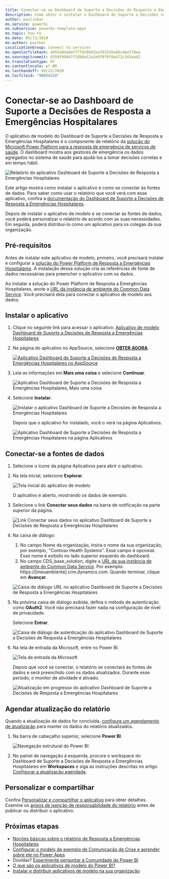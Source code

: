 ```yaml
---
title: Conectar-se ao Dashboard de Suporte a Decisões de Resposta a Emergências Hospitalares
description: Como obter e instalar o Dashboard de Suporte a Decisões sobre a COVID-19 do aplicativo de modelo de emergência de serviços de saúde e como se conectar aos dados
author: paulinbar
ms.service: powerbi
ms.subservice: powerbi-template-apps
ms.topic: how-to
ms.date: 05/13/2020
ms.author: painbar
LocalizationGroup: Connect to services
ms.openlocfilehash: 4455a8da0af7ff928b81baf83245e66cdee578ea
ms.sourcegitcommit: 9350f994b7f18b0a52a2e9f8f8f8e472c342ea42
ms.translationtype: HT
ms.contentlocale: pt-BR
ms.lasthandoff: 09/22/2020
ms.locfileid: "90854220"
---
```

# <a name="connect-to-the-hospital-emergency-response-decision-support-dashboard"></a>Conectar-se ao Dashboard de Suporte a Decisões de Resposta a Emergências Hospitalares
O aplicativo de modelo do Dashboard de Suporte a Decisões de Resposta a Emergências Hospitalares é o componente de relatório da [solução do Microsoft Power Platform para a resposta de emergência de serviços de saúde](https://powerapps.microsoft.com/blog/emergency-response-solution-a-microsoft-power-platform-solution-for-healthcare-emergency-response/). O dashboard mostra aos gestores de emergência os dados agregados no sistema de saúde para ajudá-los a tomar decisões corretas e em tempo hábil.

![Relatório do aplicativo Dashboard de Suporte a Decisões de Resposta a Emergências Hospitalares](media/service-connect-to-health-emergency-response/service-health-emergency-response-app-report.png)

Este artigo mostra como instalar o aplicativo e como se conectar às fontes de dados. Para saber como usar o relatório que você verá com esse aplicativo, confira a [documentação do Dashboard de Suporte a Decisões de Resposta a Emergências Hospitalares](/powerapps/sample-apps/emergency-response/deploy-configure#view-the-power-bi-dashboard).

Depois de instalar o aplicativo de modelo e se conectar às fontes de dados, você poderá personalizar o relatório de acordo com as suas necessidades. Em seguida, poderá distribuí-lo como um aplicativo para os colegas da sua organização.

## <a name="prerequisites"></a>Pré-requisitos

Antes de instalar este aplicativo de modelo, primeiro, você precisará instalar e configurar a [solução do Power Platform de Resposta a Emergências Hospitalares](/powerapps/sample-apps/emergency-response/deploy-configure). A instalação dessa solução cria as referências de fonte de dados necessárias para preencher o aplicativo com os dados.

Ao instalar a solução do Power Platform de Resposta a Emergências Hospitalares, anote a [URL da instância de ambiente do Common Data Service](/powerapps/sample-apps/emergency-response/deploy-configure#publish-the-power-bi-dashboard). Você precisará dela para conectar o aplicativo de modelo aos dados.

## <a name="install-the-app"></a>Instalar o aplicativo

1. Clique no seguinte link para acessar o aplicativo: [Aplicativo de modelo Dashboard de Suporte a Decisões de Resposta a Emergências Hospitalares](https://aka.ms/AppSource_Hospital_offer)

1. Na página do aplicativo no AppSource, selecione [**OBTER AGORA**](https://aka.ms/AppSource_Hospital_offer).

    [![Aplicativo Dashboard de Suporte a Decisões de Resposta a Emergências Hospitalares no AppSource](media/service-connect-to-health-emergency-response/service-health-emergency-response-app-appsource-get-it-now.png)](https://aka.ms/AppSource_Hospital_offer)

1. Leia as informações em **Mais uma coisa** e selecione **Continuar**.

    ![Aplicativo Dashboard de Suporte a Decisões de Resposta a Emergências Hospitalares, Mais uma coisa](media/service-connect-to-health-emergency-response/service-health-emergency-response-1-more-thing.png)

1. Selecione **Instalar**. 

    ![Instalar o aplicativo Dashboard de Suporte a Decisões de Resposta a Emergências Hospitalares](media/service-connect-to-health-emergency-response/service-health-emergency-response-select-install.png)

    Depois que o aplicativo for instalado, você o verá na página Aplicativos.

   ![Aplicativo Dashboard de Suporte a Decisões de Resposta a Emergências Hospitalares na página Aplicativos](media/service-connect-to-health-emergency-response/service-health-emergency-response-app-apps-page-icon.png)

## <a name="connect-to-data-sources"></a>Conectar-se a fontes de dados

1. Selecione o ícone da página Aplicativos para abrir o aplicativo.

1. Na tela inicial, selecione **Explorar**.

   ![Tela inicial do aplicativo de modelo](media/service-connect-to-health-emergency-response/service-health-emergency-response-app-splash-screen.png)

   O aplicativo é aberto, mostrando os dados de exemplo.

1. Selecione o link **Conectar seus dados** na barra de notificação na parte superior da página.

   ![Link Conectar seus dados no aplicativo Dashboard de Suporte a Decisões de Resposta a Emergências Hospitalares](media/service-connect-to-health-emergency-response/service-health-emergency-response-app-connect-data.png)

1. Na caixa de diálogo:
   1. No campo Nome da organização, insira o nome da sua organização, por exemplo, "Contoso Health Systems". Esse campo é opcional. Esse nome é exibido no lado superior esquerdo do dashboard.
   1. No campo CDS_base_solution, digite a [URL da sua instância de ambiente do Common Data Service](/powerapps/sample-apps/emergency-response/deploy-configure#publish-the-power-bi-dashboard). Por exemplo: https://[meuambiente].crm.dynamics.com. Quando terminar, clique em **Avançar**.

   ![Caixa de diálogo URL no aplicativo Dashboard de Suporte a Decisões de Resposta a Emergências Hospitalares](media/service-connect-to-health-emergency-response/service-health-emergency-response-app-url-dialog.png)

1. Na próxima caixa de diálogo exibida, defina o método de autenticação como **OAuth2**. Você não precisará fazer nada na configuração de nível de privacidade.

   Selecione **Entrar**.

   ![Caixa de diálogo de autenticação do aplicativo Dashboard de Suporte a Decisões de Resposta a Emergências Hospitalares](media/service-connect-to-health-emergency-response/service-health-emergency-response-app-authentication-dialog.png)

1. Na tela de entrada da Microsoft, entre no Power BI.

   ![Tela de entrada da Microsoft](media/service-connect-to-health-emergency-response/service-health-emergency-response-app-microsoft-login.png)

   Depois que você se conectar, o relatório se conectará às fontes de dados e será preenchido com os dados atualizados. Durante esse período, o monitor de atividade é ativado.

   ![Atualização em progresso do aplicativo Dashboard de Suporte a Decisões de Resposta a Emergências Hospitalares](media/service-connect-to-health-emergency-response/service-health-emergency-response-app-refresh-monitor.png)

## <a name="schedule-report-refresh"></a>Agendar atualização do relatório

Quando a atualização de dados for concluída, [configure um agendamento de atualização](../connect-data/refresh-scheduled-refresh.md) para manter os dados do relatório atualizados.

1. Na barra de cabeçalho superior, selecione **Power BI**.

   ![Navegação estrutural do Power BI](media/service-connect-to-health-emergency-response/service-health-emergency-response-app-powerbi-breadcrumb.png)

1. No painel de navegação à esquerda, procure o workspace do Dashboard de Suporte a Decisões de Resposta a Emergências Hospitalares em **Workspaces** e siga as instruções descritas no artigo [Configurar a atualização agendada](../connect-data/refresh-scheduled-refresh.md).

## <a name="customize-and-share"></a>Personalizar e compartilhar

Confira [Personalizar e compartilhar o aplicativo](../connect-data/service-template-apps-install-distribute.md#customize-and-share-the-app) para obter detalhes. Examine os [avisos de isenção de responsabilidade do relatório](../create-reports/sample-covid-19-us.md#disclaimers) antes de publicar ou distribuir o aplicativo.

## <a name="next-steps"></a>Próximas etapas
* [Noções básicas sobre o relatório de Resposta a Emergências Hospitalares](/powerapps/sample-apps/emergency-response/deploy-configure#view-the-power-bi-dashboard)
* [Configurar o modelo de exemplo de Comunicação de Crise e aprender sobre ele no Power Apps](/powerapps/maker/canvas-apps/sample-crisis-communication-app)
* Dúvidas? [Experimente perguntar à Comunidade do Power BI](https://community.powerbi.com/)
* [O que são os aplicativos de modelo do Power BI?](../connect-data/service-template-apps-overview.md)
* [Instalar e distribuir aplicativos de modelo na sua organização](../connect-data/service-template-apps-install-distribute.md)